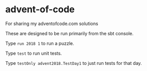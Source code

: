 # advent-of-code
For sharing my adventofcode.com solutions

These are designed to be run primarily from the sbt console.

Type `run 2018 1` to run a puzzle.

Type `test` to run unit tests.

Type `testOnly advent2018.TestDay1` to just run tests for that day.
